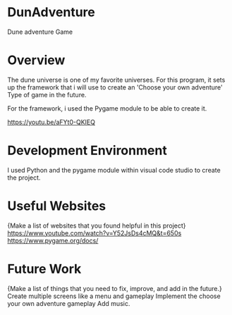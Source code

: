# DunAdventure
Dune adventure Game
# Overview
The dune universe is one of my favorite universes. For this program, it sets up the framework that i will use to create an 'Choose your own adventure' Type of game in the future. 

For the framework, i used the Pygame module to be able to create it.


https://youtu.be/aFYt0-QKIEQ

# Development Environment

I used Python and the pygame module within visual code studio to create the project. 



# Useful Websites

{Make a list of websites that you found helpful in this project}
https://www.youtube.com/watch?v=Y52JsDs4cMQ&t=650s
https://www.pygame.org/docs/

# Future Work

{Make a list of things that you need to fix, improve, and add in the future.}
Create multiple screens like a menu and gameplay
Implement the choose your own adventure gameplay
Add music.

